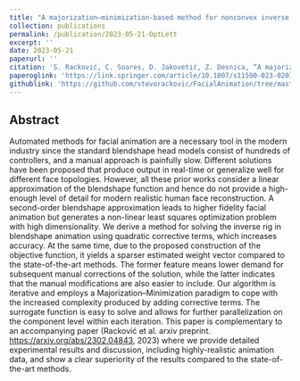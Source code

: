 ```yaml
---
title: "A majorization–minimization-based method for nonconvex inverse rig problems in facial animation: algorithm derivation"
collection: publications
permalink: /publication/2023-05-21-OptLett
excerpt: ''
date: 2023-05-21
paperurl: ''
citation: 'S. Racković, C. Soares, D. Jakovetić, Z. Desnica, “A majorization–minimization-based method for nonconvex inverse rig problems in facial animation: algorithm derivation,”	Optimization Letters (2023): 1-15.'
paperoglink: 'https://link.springer.com/article/10.1007/s11590-023-02012-w'
githublink: 'https://github.com/stevorackovic/FacialAnimation/tree/master/Scripts/LMMM'
---
```


Abstract 
--------

Automated methods for facial animation are a necessary tool in the modern industry since the standard blendshape head models consist of hundreds of controllers, and a manual approach is painfully slow. Different solutions have been proposed that produce output in real-time or generalize well for different face topologies. However, all these prior works consider a linear approximation of the blendshape function and hence do not provide a high-enough level of detail for modern realistic human face reconstruction. A second-order blendshape approximation leads to higher fidelity facial animation but generates a non-linear least squares optimization problem with high dimensionality. We derive a method for solving the inverse rig in blendshape animation using quadratic corrective terms, which increases accuracy. At the same time, due to the proposed construction of the objective function, it yields a sparser estimated weight vector compared to the state-of-the-art methods. The former feature means lower demand for subsequent manual corrections of the solution, while the latter indicates that the manual modifications are also easier to include. Our algorithm is iterative and employs a Majorization–Minimization paradigm to cope with the increased complexity produced by adding corrective terms. The surrogate function is easy to solve and allows for further parallelization on the component level within each iteration. This paper is complementary to an accompanying paper (Racković et al. arxiv preprint. https://arxiv.org/abs/2302.04843, 2023) where we provide detailed experimental results and discussion, including highly-realistic animation data, and show a clear superiority of the results compared to the state-of-the-art methods.